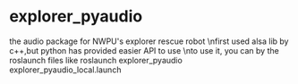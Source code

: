# explorer_pyaudio
the audio package for NWPU's explorer rescue robot
\nfirst used alsa lib by c++,but python has provided easier API to use
\nto use it, you can by the roslaunch files like roslaunch explorer_pyaudio explorer_pyaudio_local.launch
